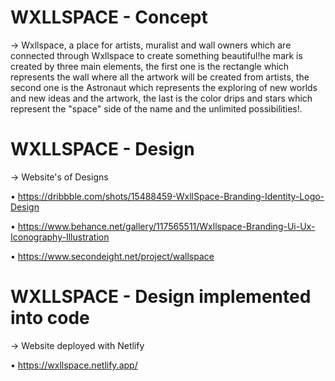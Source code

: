 # WXLLSPACE - Concept

→ Wxllspace, a place for artists, muralist and wall owners which are connected through Wxllspace to create something beautiful!he mark is created by three main elements, the first one is the rectangle which represents the wall where all the artwork will be created from artists, the second one is the Astronaut which represents the exploring of new worlds and new ideas and the artwork, the last is the color drips and stars which represent the "space" side of the name and the unlimited possibilities!.

# WXLLSPACE - Design

→ Website's of Designs

• https://dribbble.com/shots/15488459-WxllSpace-Branding-Identity-Logo-Design

• https://www.behance.net/gallery/117565511/Wxllspace-Branding-Ui-Ux-Iconography-Illustration
  
• https://www.secondeight.net/project/wallspace
  
# WXLLSPACE - Design implemented into code

→ Website deployed with Netlify 

• https://wxllspace.netlify.app/
